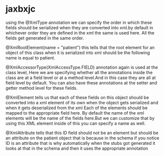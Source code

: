 # jaxbxjc


using the @XmlType annotation we can specify the order in which these fields should be serialized 
when they are converted into xml.by default in whichever order they are defined in the xml the same is used here.
All the fields get generated in the same order.

@XmlRootElement(name = "patient") this tells that the root element for an object of this class when it is
serialized into xml should be the following name is equal to patient.


@XmlAccessorType(XmlAccessType.FIELD)  annotation again is used at the class level,
Here we are specifying whether all the annotations inside the class are at a field level or at a method
level.And in this case they are all at field level by default.
You can also have these annotations at the setter and getter method level for these fields.

 @XmlElement  tells us that each of these fields on this object should be converted into a xml element of its
own when the object gets serialized and 
when it gets deserialized from the xml Each of the elements should be mapped to the appropriate field here.
By default the name of the xml elements will be the name of the fields here.But we can customize that 
by using this XML element inside of this you can specify a name as well.

@XmlAttribute tells that this ID field should not be an element but
should be an attribute on the patient object that is because 
in the schema if you notice ID is an
attribute that is why automatically when the stubs got generated it looks at that in the schema and
then it uses the appropriate annotation 